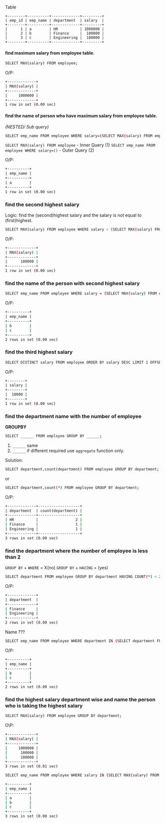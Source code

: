 Table
```
+--------+----------+-------------+---------+
| emp_id | emp_name | department  | salary  |
+--------+----------+-------------+---------+
|      1 | a        | HR          | 1000000 |
|      2 | b        | Finance     |  100000 |
|      3 | c        | Engineering |  100000 |
+--------+----------+-------------+---------+
```
#### find maximum salary from employee table.

```bash
SELECT MAX(salary) FROM employee;
```
O/P: 
```bash
+-------------+
| MAX(salary) |
+-------------+
|     1000000 |
+-------------+
1 row in set (0.00 sec)
```

#### find the name of person who have maximum salary from employee table.
*(NESTED/ Sub query)*

```bash
SELECT emp_name FROM employee WHERE salary=(SELECT MAX(salary) FROM employee);
```
`SELECT MAX(salary) FROM employee` - Inner Query (1)
`SELECT emp_name FROM employee WHERE salary=()` - Outer Query (2)

O/P:

```bash
+----------+
| emp_name |
+----------+
| a        |
+----------+
1 row in set (0.00 sec)
```

### find the second highest salary
Logic: find the (second)highest salary and the salary is not equal to (first)highest. 

```bash
SELECT MAX(salary) FROM employee WHERE salary < (SELECT MAX(salary) FROM employee);
```
O/P:
```bash
+-------------+
| MAX(salary) |
+-------------+
|      100000 |
+-------------+
1 row in set (0.00 sec)
```

### find the name of the person with second highest salary
```bash
SELECT emp_name FROM employee WHERE salary = (SELECT MAX(salary) FROM employee WHERE salary < (SELECT MAX(salary) FROM employee));
```
O/P:

```bash
+----------+
| emp_name |
+----------+
| b        |
| c        |
+----------+
2 rows in set (0.00 sec)
```

### find the third highest salary
```bash
SELECT DISTINCT salary FROM employee ORDER BY salary DESC LIMIT 1 OFFSET 2;
```
O/P:
```bash
+--------+
| salary |
+--------+
|  10000 |
+--------+
1 row in set (0.00 sec)

```

### find the department name with the number of employee
**GROUPBY**

```bash
SELECT ______ FROM employee GROUP BY ______;
```
1. `______` same
2. `______` if different required use `aggregate` function only.

Solution:
```bash
SELECT department,count(department) FROM employee GROUP BY department;
```
or
```bash
SELECT department,count(*) FROM employee GROUP BY department;
```

O/P:
```bash
+-------------+-------------------+
| department  | count(department) |
+-------------+-------------------+
| HR          |                 2 |
| Finance     |                 1 |
| Engineering |                 1 |
+-------------+-------------------+
3 rows in set (0.00 sec)
```
### find the department where the number of employee is less than 2
`GROUP BY` + `WHERE` =  X(no)
`GROUP BY` + `HAVING` = (yes)

```bash
SELECT department FROM employee GROUP BY department HAVING COUNT(*) < 2;
```
O/P:
```bash
+-------------+
| department  |
+-------------+
| Finance     |
| Engineering |
+-------------+
2 rows in set (0.00 sec)
```

Name ???
```bash
SELECT emp_name FROM employee WHERE department IN (SELECT department FROM employee GROUP BY department HAVING COUNT(*) < 2);
```
O/P:
```bash
+----------+
| emp_name |
+----------+
| b        |
| c        |
+----------+
2 rows in set (0.00 sec)
```

### find the highest salary department wise and name the person who is taking the highest salary

```bash
SELECT MAX(salary) FROM employee GROUP BY department;
```
O\P: 
```bash
+-------------+
| MAX(salary) |
+-------------+
|     1000000 |
|      100000 |
|      100000 |
+-------------+
3 rows in set (0.01 sec)
```

```bash
SELECT emp_name FROM employee WHERE salary IN (SELECT MAX(salary) FROM employee GROUP BY department);
```
```bash
+----------+
| emp_name |
+----------+
| a        |
| b        |
| c        |
+----------+
3 rows in set (0.00 sec)
```
